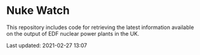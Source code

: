 # Nuke Watch

This repository includes code for retrieving the latest information available on the output of EDF nuclear power plants in the UK.

Last updated: 2021-02-27 13:07